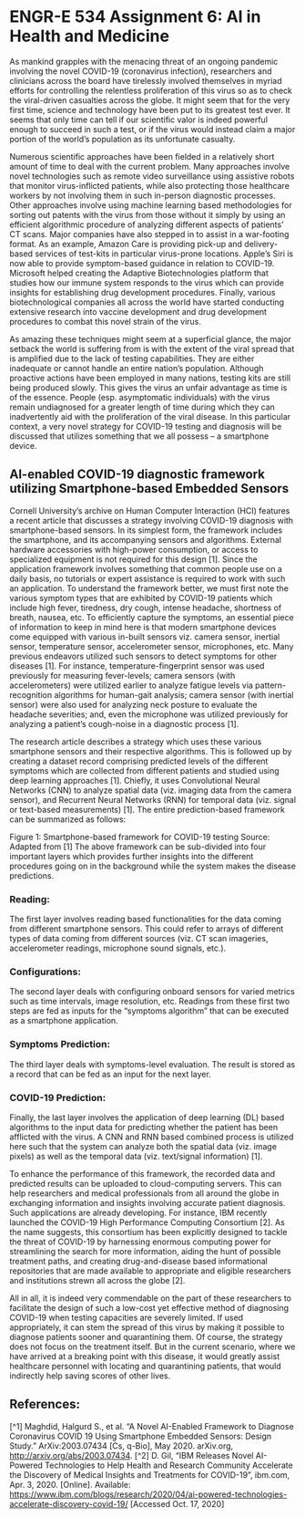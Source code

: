 # ENGR-E 534 Assignment 6: AI in Health and Medicine

As mankind grapples with the menacing threat of an ongoing pandemic involving the novel COVID-19 (coronavirus infection), researchers and clinicians across the board have tirelessly involved themselves in myriad efforts for controlling the relentless proliferation of this virus so as to check the viral-driven casualties across the globe. It might seem that for the very first time, science and technology have been put to its greatest test ever. It seems that only time can tell if our scientific valor is indeed powerful enough to succeed in such a test, or if the virus would instead claim a major portion of the world’s population as its unfortunate casualty.

Numerous scientific approaches have been fielded in a relatively short amount of time to deal with the current problem. Many approaches involve novel technologies such as remote video surveillance using assistive robots that monitor virus-inflicted patients, while also protecting those healthcare workers by not involving them in such in-person diagnostic processes. Other approaches involve using machine learning based methodologies for sorting out patents with the virus from those without it simply by using an efficient algorithmic procedure of analyzing different aspects of patients’ CT scans. Major companies have also stepped in to assist in a war-footing format. As an example, Amazon Care is providing pick-up and delivery-based services of test-kits in particular virus-prone locations. Apple’s Siri is now able to provide symptom-based guidance in relation to COVID-19. Microsoft helped creating the Adaptive Biotechnologies platform that studies how our immune system responds to the virus which can provide insights for establishing drug development procedures. Finally, various biotechnological companies all across the world have started conducting extensive research into vaccine development and drug development procedures to combat this novel strain of the virus.        

As amazing these techniques might seem at a superficial glance, the major setback the world is suffering from is with the extent of the viral spread that is amplified due to the lack of testing capabilities. They are either inadequate or cannot handle an entire nation’s population. Although proactive actions have been employed in many nations, testing kits are still being produced slowly. This gives the virus an unfair advantage as time is of the essence. People (esp. asymptomatic individuals) with the virus remain undiagnosed for a greater length of time during which they can inadvertently aid with the proliferation of the viral disease. In this particular context, a very novel strategy for COVID-19 testing and diagnosis will be discussed that utilizes something that we all possess – a smartphone device.

## AI-enabled COVID-19 diagnostic framework utilizing Smartphone-based Embedded Sensors

Cornell University’s archive on Human Computer Interaction (HCI) features a recent article that discusses a strategy involving COVID-19 diagnosis with smartphone-based sensors. In its simplest form, the framework includes the smartphone, and its accompanying sensors and algorithms. External hardware accessories with high-power consumption, or access to specialized equipment is not required for this design [1]. Since the application framework involves something that common people use on a daily basis, no tutorials or expert assistance is required to work with such an application. To understand the framework better, we must first note the various symptom types that are exhibited by COVID-19 patients which include high fever, tiredness, dry cough, intense headache, shortness of breath, nausea, etc. To efficiently capture the symptoms, an essential piece of information to keep in mind here is that modern smartphone devices come equipped with various in-built sensors viz. camera sensor, inertial sensor, temperature sensor, accelerometer sensor, microphones, etc. Many previous endeavors utilized such sensors to detect symptoms for other diseases [1]. For instance, temperature-fingerprint sensor was used previously for measuring fever-levels; camera sensors (with accelerometers) were utilized earlier to analyze fatigue levels via pattern-recognition algorithms for human-gait analysis; camera sensor (with inertial sensor) were also used for analyzing neck posture to evaluate the headache severities; and, even the microphone was utilized previously for analyzing a patient’s cough-noise in a diagnostic process [1].

The research article describes a strategy which uses these various smartphone sensors and their respective algorithms. This is followed up by creating a dataset record comprising predicted levels of the different symptoms which are collected from different patients and studied using deep learning approaches [1]. Chiefly, it uses Convolutional Neural Networks (CNN) to analyze spatial data (viz. imaging data from the camera sensor), and Recurrent Neural Networks (RNN) for temporal data (viz. signal or text-based measurements) [1]. The entire prediction-based framework can be summarized as follows:
 
Figure 1: Smartphone-based framework for COVID-19 testing
Source: Adapted from [1]
The above framework can be sub-divided into four important layers which provides further insights into the different procedures going on in the background while the system makes the disease predictions.

### Reading: 
The first layer involves reading based functionalities for the data coming from different smartphone sensors. This could refer to arrays of different types of data coming from different sources (viz. CT scan imageries, accelerometer readings, microphone sound signals, etc.).
### Configurations: 
The second layer deals with configuring onboard sensors for varied metrics such as time intervals, image resolution, etc. Readings from these first two steps are fed as inputs for the “symptoms algorithm” that can be executed as a smartphone application.
### Symptoms Prediction: 
The third layer deals with symptoms-level evaluation. The result is stored as a record that can be fed as an input for the next layer.  
### COVID-19 Prediction: 
Finally, the last layer involves the application of deep learning (DL) based algorithms to the input data for predicting whether the patient has been afflicted with the virus. A CNN and RNN based combined process is utilized here such that the system can analyze both the spatial data (viz. image pixels) as well as the temporal data (viz. text/signal information) [1].

To enhance the performance of this framework, the recorded data and predicted results can be uploaded to cloud-computing servers. This can help researchers and medical professionals from all around the globe in exchanging information and insights involving accurate patient diagnosis. Such applications are already developing. For instance, IBM recently launched the COVID-19 High Performance Computing Consortium [2]. As the name suggests, this consortium has been explicitly designed to tackle the threat of COVID-19 by harnessing enormous computing power for streamlining the search for more information, aiding the hunt of possible treatment paths, and creating drug-and-disease based informational repositories that are made available to appropriate and eligible researchers and institutions strewn all across the globe [2].    

All in all, it is indeed very commendable on the part of these researchers to facilitate the design of such a low-cost yet effective method of diagnosing COVID-19 when testing capacities are severely limited. If used appropriately, it can stem the spread of this virus by making it possible to diagnose patients sooner and quarantining them. Of course, the strategy does not focus on the treatment itself. But in the current scenario, where we have arrived at a breaking point with this disease, it would greatly assist healthcare personnel with locating and quarantining patients, that would indirectly help saving scores of other lives. 


## References:

[^1] Maghdid, Halgurd S., et al. “A Novel AI-Enabled Framework to Diagnose Coronavirus COVID 19 Using Smartphone Embedded Sensors: Design Study.” ArXiv:2003.07434 [Cs, q-Bio], May 2020. arXiv.org, http://arxiv.org/abs/2003.07434.
[^2] D. Gil, “IBM Releases Novel AI-Powered Technologies to Help Health and Research Community Accelerate the Discovery of Medical Insights and Treatments for COVID-19”, ibm.com, Apr. 3, 2020. [Online]. Available: https://www.ibm.com/blogs/research/2020/04/ai-powered-technologies-accelerate-discovery-covid-19/ [Accessed Oct. 17, 2020]
